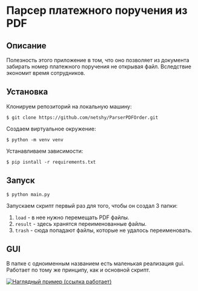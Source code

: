 # Парсер платежного поручения из PDF

## Описание
Полезность этого приложение в том, что оно позволяет из документа забирать номер платежного поручения не открывая файл. Вследствие экономит время сотрудников.

## Установка
Клонируем репозиторий на локальную машину:
```
$ git clone https://github.com/netshy/ParserPDFOrder.git
```
Создаем виртуальное окружение:
```
$ python -m venv venv
```
Устанавливаем зависимости:
```
$ pip isntall -r requirements.txt
```

## Запуск
```
$ python main.py
```

Запускаем скрипт первый раз для того, чтобы он создал 3 папки:
1. `load` - в нее нужно перемещать PDF файлы.
2. `result` - здесь хранятся переименованные файлы.
3. `trash` - сюда попадают файлы, которые не удалось переименовать.

## GUI

В папке с одноименным названием есть маленькая реализация gui. Работает по тому же принципу, как и основной скрипт.

<a href="https://i.ibb.co/yykhtF1/demo-min.gif"><img src="https://i.ibb.co/yykhtF1/demo-min.gif" title="Наглядный пример (ссылка работает)"/></a>

